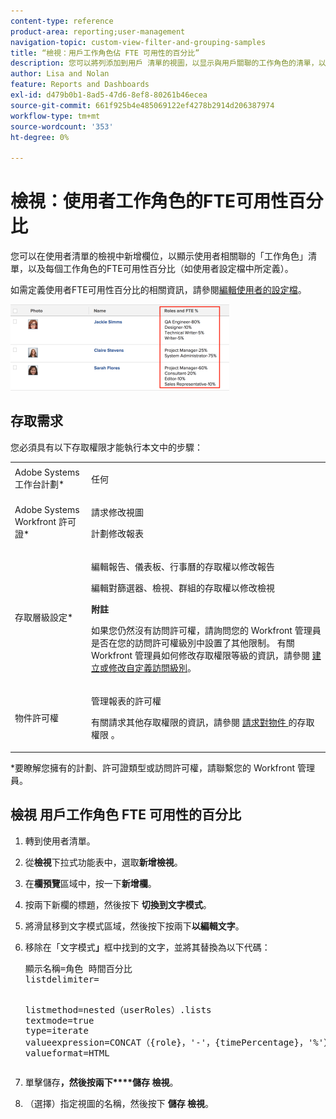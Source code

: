 ```yaml
---
content-type: reference
product-area: reporting;user-management
navigation-topic: custom-view-filter-and-grouping-samples
title: “檢視：用戶工作角色佔 FTE 可用性的百分比”
description: 您可以將列添加到用戶 清單的視圖，以显示與用戶關聯的工作角色的清單，以及用戶 設定檔中定義的每個作業角色的 FTE 可用性百分比。
author: Lisa and Nolan
feature: Reports and Dashboards
exl-id: d479b0b1-8ad5-47d6-8ef8-80261b46ecea
source-git-commit: 661f925b4e485069122ef4278b2914d206387974
workflow-type: tm+mt
source-wordcount: '353'
ht-degree: 0%

---
```


# 檢視：使用者工作角色的FTE可用性百分比

您可以在使用者清單的檢視中新增欄位，以顯示使用者相關聯的「工作角色」清單，以及每個工作角色的FTE可用性百分比（如使用者設定檔中所定義）。

如需定義使用者FTE可用性百分比的相關資訊，請參閱[編輯使用者的設定檔](../../../administration-and-setup/add-users/create-and-manage-users/edit-a-users-profile.md)。

![用戶_with_percent_avialbility_per_角色.png](assets/user-with-percent-avialbility-per-role-350x138.png)

## 存取需求

您必須具有以下存取權限才能執行本文中的步驟：

<table style="table-layout:auto"> 
 <col> 
 <col> 
 <tbody> 
  <tr> 
   <td role="rowheader">Adobe Systems工作台計劃*</td> 
   <td> <p>任何</p> </td> 
  </tr> 
  <tr> 
   <td role="rowheader">Adobe Systems Workfront 許可證*</td> 
   <td> <p>請求修改視圖 </p>
   <p>計劃修改報表</p> </td> 
  </tr> 
  <tr> 
   <td role="rowheader">存取層級設定*</td> 
   <td> <p>編輯報告、儀表板、行事曆的存取權以修改報告</p> <p>編輯對篩選器、檢視、群組的存取權以修改檢視</p> <p><b>附註</b>

如果您仍然沒有訪問許可權，請詢問您的 Workfront 管理員是否在您的訪問許可權級別中設置了其他限制。 有關 Workfront 管理員如何修改存取權限等級的資訊，請參閱 <a href="../../../administration-and-setup/add-users/configure-and-grant-access/create-modify-access-levels.md" class="MCXref xref">建立或修改自定義訪問級別</a>。</p> </td>
</tr>   
  <tr> 
   <td role="rowheader">物件許可權</td> 
   <td> <p>管理報表的許可權</p> <p>有關請求其他存取權限的資訊，請參閱 <a href="../../../workfront-basics/grant-and-request-access-to-objects/request-access.md" class="MCXref xref">請求對物件 </a>的存取權限 。</p> </td> 
  </tr> 
 </tbody> 
</table>

&#42;要瞭解您擁有的計劃、許可證類型或訪問許可權，請聯繫您的 Workfront 管理員。

## 檢視 用戶工作角色 FTE 可用性的百分比

1. 轉到使用者清單。
1. 從&#x200B;**檢視**&#x200B;下拉式功能表中，選取&#x200B;**新增檢視**。

1. 在&#x200B;**欄預覽**&#x200B;區域中，按一下&#x200B;**新增欄**。

1. 按兩下新欄的標題，然後按下 **切換到文字模式**。
1. 將滑鼠移到文字模式區域，然後按下按兩下&#x200B;**以編輯文字**。
1. 移除在「文字模式&#x200B;**」**&#x200B;框中找到的文字，並將其替換為以下代碼：
   <pre>顯示名稱=角色 時間百分比<br>listdelimiter=<p><br>listmethod=nested（userRoles）.lists<br>textmode=true<br>type=iterate<br>valueexpression=CONCAT（{role}，'-'，{timePercentage}，'%'）<br>valueformat=HTML</pre>

1. 單擊儲存&#x200B;**，然後按兩下****儲存 檢視**。

1. （選擇）指定視圖的名稱，然後按下 **儲存 檢視**。
